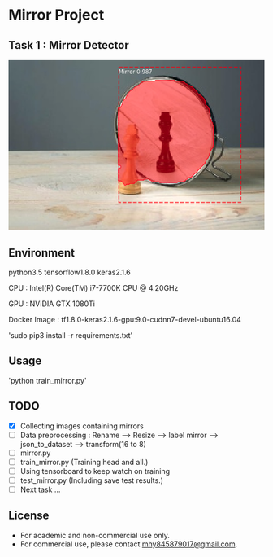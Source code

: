 # Mirror Project

## Task 1 : Mirror Detector
![mirror_detector](assets/demo.png)

## Environment
python3.5    tensorflow1.8.0    keras2.1.6

CPU : Intel(R) Core(TM) i7-7700K CPU @ 4.20GHz

GPU : NVIDIA GTX 1080Ti

Docker Image : tf1.8.0-keras2.1.6-gpu:9.0-cudnn7-devel-ubuntu16.04

'sudo pip3 install -r requirements.txt'

## Usage
'python train_mirror.py'

## TODO
- [x] Collecting images containing mirrors
- [ ] Data preprocessing : Rename --> Resize --> label mirror --> json_to_dataset --> transform(16 to 8)
- [ ] mirror.py
- [ ] train_mirror.py (Training head and all.)
- [ ] Using tensorboard to keep watch on training
- [ ] test_mirror.py (Including save test results.)
- [ ] Next task ...

## License
* For academic and non-commercial use only.
* For commercial use, please contact [mhy845879017@gmail.com](https://www.google.com/gmail/).